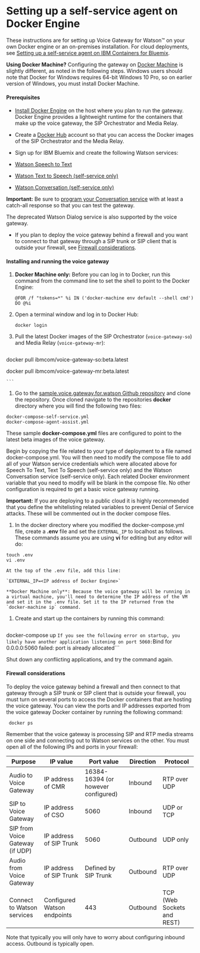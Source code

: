 # Setting up a self-service agent on Docker Engine

These instructions are for setting up Voice Gateway for Watson&trade; on your own Docker engine or an on-premises installation. For cloud deployments, see [Setting up a self-service agent on IBM Containers for Bluemix](selfservice-bmix.md).

**Using Docker Machine?** Configuring the gateway on [Docker Machine](https://docs.docker.com/machine/overview/) is slightly different, as noted in the following steps. Windows users should note that Docker for Windows requires 64-bit Windows 10 Pro, so on earlier version of Windows, you must install Docker Machine.

#### Prerequisites

* [Install Docker Engine](https://docs.docker.com/engine/installation/) on the host where you plan to run the gateway. Docker Engine provides a lightweight runtime for the containers that make up the voice gateway, the SIP Orchestrator and Media Relay.

* Create a [Docker Hub](https://hub.docker.com/) account so that you can access the Docker images of the SIP Orchestrator and the Media Relay.

* Sign up for IBM Bluemix and create the following Watson services:
 * [Watson Speech to Text](https://console.ng.bluemix.net/catalog/services/speech-to-text)
 * [Watson Text to Speech (self-service only)](https://console.ng.bluemix.net/catalog/services/text-to-speech)
 * [Watson Conversation (self-service only)](https://console.ng.bluemix.net/catalog/services/conversation)

 **Important:** Be sure to [program your Conversation service](https://www.ibm.com/watson/developercloud/doc/conversation/t_dialog_build.shtml) with at least a catch-all response so that you can test the gateway.

 The deprecated Watson Dialog service is also supported by the voice gateway.

* If you plan to deploy the voice gateway behind a firewall and you want to connect to that gateway through a SIP trunk or SIP client that is outside your firewall, see [Firewall considerations](#firewall-considerations).

#### Installing and running the voice gateway

 1. **Docker Machine only:** Before you can log in to Docker, run this command from the command line to set the shell to point to the Docker Engine:

    ```@FOR /f "tokens=*" %i IN ('docker-machine env default --shell cmd') DO @%i```

 1. Open a terminal window and log in to Docker Hub:

    ```
    docker login
    ```
 1. Pull the latest Docker images of the SIP Orchestrator (`voice-gateway-so`) and Media Relay (`voice-gateway-mr`):

    ```
  docker pull ibmcom/voice-gateway-so:beta.latest

  docker pull ibmcom/voice-gateway-mr:beta.latest

    ```

 1. Go to the [sample.voice.gateway.for.watson Github repository](https://github.com/WASdev/sample.voice.gateway.for.watson) and clone the repository. Once cloned navigate to the repositories **docker** directory where you will find the following two files:
  ```
  docker-compose-self-service.yml
  docker-compose-agent-assist.yml
  ```

  These sample **docker-compose.yml** files are configured to point to the latest beta images of the voice gateway.

  Begin by copying the file related to your type of deployment to a file named docker-compose.yml. You will then need to modify the compose file to add all of your Watson service credentials which were allocated above for Speech To Text, Text To Speech (self-service only) and the Watson Conversation service (self-service only). Each related Docker environment variable that you need to modify will be blank in the compose file. No other configuration is required to get a basic voice gateway running.

  **Important:** If you are deploying to a public cloud it is highly recommended that you define the whitelisting related variables to prevent Denial of Service attacks. These will be commented out in the docker compose files.

 1. In the docker directory where you modified the docker-compose.yml file, create a **.env** file and set the `EXTERNAL_IP` to localhost as follows. These commands assume you are using **vi** for editing but any editor will do:

   ```
 touch .env
 vi .env
   ```
    At the top of the .env file, add this line:

    `EXTERNAL_IP=<IP address of Docker Engine>`

    **Docker Machine only**: Because the voice gateway will be running in a virtual machine, you'll need to determine the IP address of the VM and set it in the .env file. Set it to the IP returned from the `docker-machine ip` command.

 1. Create and start up the containers by running this command:

    ```
 docker-compose up
    ```
  If you see the following error on startup, you likely have another application listening on port 5060:
  ```Bind for 0.0.0.0:5060 failed: port is already allocated```

  Shut down any conflicting applications, and try the command again.

#### Firewall considerations

To deploy the voice gateway behind a firewall and then connect to that gateway through a SIP trunk or SIP client that is outside your firewall, you must turn on several ports to access the Docker containers that are hosting the voice gateway. You can view the ports and IP addresses exported from the voice gateway Docker container by running the following command:

   ```
    docker ps
   ```
Remember that the voice gateway is processing SIP and RTP media streams on one side and connecting out to Watson services on the other. You must open all of the following IPs and ports in your firewall:

| Purpose | IP value | Port value | Direction | Protocol |
| -------------- | ------ | ----------- | ---------- | -----------|
| Audio to Voice Gateway | IP address of CMR | 16384-16394 (or however configured)| Inbound | RTP over UDP |
| SIP to Voice Gateway | IP address of CSO | 5060| Inbound | UDP or TCP |
| SIP from Voice Gateway (if UDP) | IP address of SIP Trunk | 5060| Outbound | UDP only |
| Audio from Voice Gateway | IP address of SIP Trunk | Defined by SIP Trunk | Outbound | RTP over UDP |
| Connect to Watson services | Configured Watson endpoints | 443| Outbound | TCP (Web Sockets and REST) |

Note that typically you will only have to worry about configuring inbound access. Outbound is typically open.

